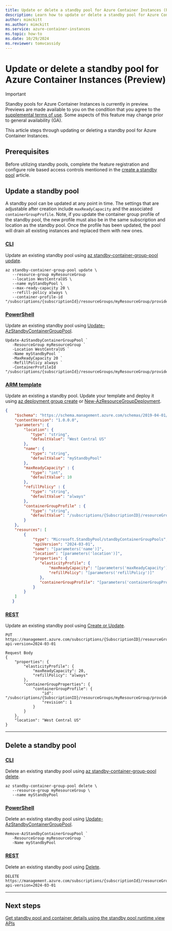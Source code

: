 ```yaml
---
title: Update or delete a standby pool for Azure Container Instances (Preview)
description: Learn how to update or delete a standby pool for Azure Container Instances.
author: mimckitt
ms.author: mimckitt
ms.service: azure-container-instances
ms.topic: how-to
ms.date: 10/29/2024
ms.reviewer: tomvcassidy
---
```



# Update or delete a standby pool for Azure Container Instances (Preview)

> [!IMPORTANT]
> Standby pools for Azure Container Instances is currently in preview. Previews are made available to you on the condition that you agree to the [supplemental terms of use](https://azure.microsoft.com/support/legal/preview-supplemental-terms/). Some aspects of this feature may change prior to general availability (GA). 


This article steps through updating or deleting a standby pool for Azure Container Instances. 

## Prerequisites

Before utilizing standby pools, complete the feature registration and configure role based access controls mentioned in the [create a standby pool](container-instances-standby-pool-create.md) article. 


## Update a standby pool
A standby pool can be updated at any point in time. The settings that are adjustable after creation include `maxReadyCapacity` and the associated `containerGroupProfile`. Note, if you update the container group profile of the standby pool, the new profile must also be in the same subscription and location as the standby pool. Once the profile has been updated, the pool will drain all existing instances and replaced them with new ones. 

### [CLI](#tab/cli)
Update an existing standby pool using [az standby-container-group-pool update](/cli/azure/standby-container-group-pool).

```azurecli-interactive
az standby-container-group-pool update \
   --resource-group myResourceGroup 
   --location WestCentralUS \
   --name myStandbyPool \
   --max-ready-capacity 20 \
   --refill-policy always \
   --container-profile-id "/subscriptions/{subscriptionId}/resourceGroups/myResourceGroup/providers/Microsoft.ContainerInstance/containerGroupProfiles/myContainerGroupProfile"
```
### [PowerShell](#tab/powershell)
Update an existing standby pool using [Update-AzStandbyContainerGroupPool](/powershell/module/az.standbypool/new-AzStandbyContainerGroupPool).

```azurepowershell-interactive
Update-AzStandbyContainerGroupPool `
   -ResourceGroup myResourceGroup `
   -Location WestCentralUS `
   -Name myStandbyPool `
   -MaxReadyCapacity 20 `
   -RefillPolicy always `
   -ContainerProfileId "/subscriptions/{subscriptionId}/resourceGroups/myResourceGroup/providers/Microsoft.ContainerInstance/containerGroupProfiles/myContainerGroupProfile"
```

### [ARM template](#tab/template)
Update an existing a standby pool. Update your template and deploy it using [az deployment group create](/cli/azure/deployment/group) or [New-AzResourceGroupDeployment](/powershell/module/az.resources/new-azresourcegroupdeployment).


```json
{
    "$schema": "https://schema.management.azure.com/schemas/2019-04-01/deploymentTemplate.json#",
    "contentVersion": "1.0.0.0",
    "parameters": {
        "location": {
           "type": "string",
           "defaultValue": "West Central US"    
        },
        "name": {
           "type": "string",
           "defaultValue": "myStandbyPool"
        },
        "maxReadyCapacity" : {
           "type": "int",
           "defaultValue": 10
        },
        "refillPolicy" : {
           "type": "string",
           "defaultValue": "always"
        },
        "containerGroupProfile" : {
           "type": "string",
           "defaultValue": "/subscriptions/{SubscriptionID}/resourceGroups/myResourceGroup/providers/Microsoft.ContainerInstance/containerGroupProfiles/myContainerGroupProfile"
        }
    },
    "resources": [ 
        {
            "type": "Microsoft.StandbyPool/standbyContainerGroupPools",
            "apiVersion": "2024-03-01",
            "name": "[parameters('name')]",
            "location": "[parameters('location')]",
            "properties": {
               "elasticityProfile": {
                   "maxReadyCapacity": "[parameters('maxReadyCapacity')]",
                   "refillPolicy": "[parameters('refillPolicy')]"
               },
               "containerGroupProfile": "[parameters('containerGroupProfile')]"
            }
        }
    ]
   }

```


### [REST](#tab/rest)
Update an existing standby pool using [Create or Update](/rest/api/standbypool/standby-virtual-machine-pools/create-or-update).

```HTTP
PUT https://management.azure.com/subscriptions/{SubscriptionID}/resourceGroups/myResourceGroup/providers/Microsoft.StandbyPool/standbyContainerGroupPools/myStandbyPool?api-version=2024-03-01 
 
Request Body
{
    "properties": {
        "elasticityProfile": {
            "maxReadyCapacity": 20,
            "refillPolicy": "always"
        },
        "containerGroupProperties": {
            "containerGroupProfile": {
                "id": "/subscriptions/{SubscriptionID}/resourceGroups/myResourceGroup/providers/Microsoft.ContainerInstance/containerGroupProfiles/myContainerGroupProfile",
                "revision": 1
            }
        }
    },
    "location": "West Central US"
}
```

---

## Delete a standby pool

### [CLI](#tab/cli-1)
Delete an existing standby pool using [az standby-container-group-pool delete](/cli/azure/standby-container-group-pool).

```azurecli-interactive
az standby-container-group-pool delete \
   --resource-group myResourceGroup \
   --name myStandbyPool 
```
### [PowerShell](#tab/powershell-1)
Delete an existing standby pool using [Update-AzStandbyContainerGroupPool](/powershell/module/az.standbypool/new-AzStandbyContainerGroupPool).

```azurepowershell-interactive
Remove-AzStandbyContainerGroupPool `
   -ResourceGroup myResourceGroup `
   -Name myStandbyPool 
```


### [REST](#tab/rest-1)
Delete an existing standby pool using [Delete](/rest/api/standbypool/standby-virtual-machine-pools/delete).

```HTTP
DELETE https://management.azure.com/subscriptions/{subscriptionId}/resourceGroups/{resourceGroupName}/providers/Microsoft.StandbyPool/standbyContainerGroupPools/{standbyContainerGroupPoolName}?api-version=2024-03-01
```

---


## Next steps

[Get standby pool and container details using the standby pool runtime view APIs](container-instances-standby-pool-get-details.md)